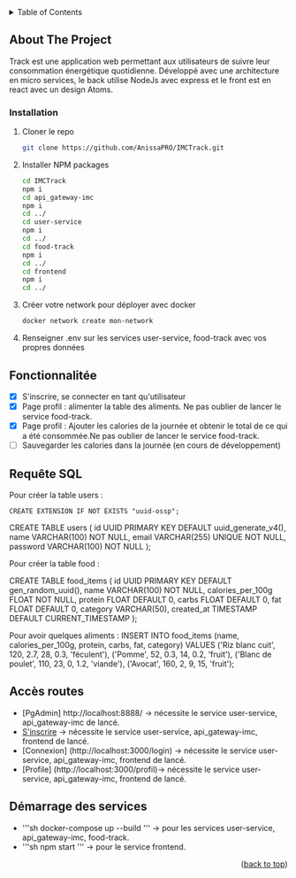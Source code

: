 <!-- TABLE OF CONTENTS -->
<details>
  <summary>Table of Contents</summary>
  <ol>
    <li>
      <a href="#about-the-project">A propos du projet</a>
       <li><a href="#installation">Installation</a></li>
    </li>
    <li>
      <ul>
        <li><a href="#fonctionnalitée">Fonctionnalitée</a></li>
        <li><a href="#Requête-SQL">Requête SQL</a></li>
        <li><a href="#accès-routes">Accès routes</a></li>
        <li><a href="#Démarrage-des-services">Démarrage des services</a></li>
      </ul>
    </li>
  </ol>
</details>

<!-- ABOUT THE PROJECT -->

## About The Project

Track est une application web permettant aux utilisateurs de suivre leur consommation énergétique quotidienne. Développé avec une architecture en micro services, le back utilise NodeJs avec express et le front est en react avec un design Atoms.

### Installation

1. Cloner le repo
   ```sh
   git clone https://github.com/AnissaPRO/IMCTrack.git
   ```
2. Installer NPM packages
   ```sh
   cd IMCTrack
   npm i
   cd api_gateway-imc
   npm i
   cd ../
   cd user-service
   npm i
   cd ../
   cd food-track
   npm i
   cd ../
   cd frontend
   npm i
   cd ../
   ```
3. Créer votre network pour déployer avec docker
   ```sh
   docker network create mon-network
   ```
4. Renseigner .env sur les services user-service, food-track avec vos propres données

<!-- Fonctionnalitée -->

## Fonctionnalitée

- [x] S'inscrire, se connecter en tant qu'utilisateur
- [x] Page profil : alimenter la table des aliments. Ne pas oublier de lancer le service food-track.
- [x] Page profil : Ajouter les calories de la journée et obtenir le total de ce qui a été consommée.Ne pas oublier de lancer le service food-track.
- [ ] Sauvegarder les calories dans la journée (en cours de développement)

<!-- Requête SQL -->

## Requête SQL

Pour créer la table users :

    CREATE EXTENSION IF NOT EXISTS "uuid-ossp";

CREATE TABLE users (
id UUID PRIMARY KEY DEFAULT uuid_generate_v4(),
name VARCHAR(100) NOT NULL,
email VARCHAR(255) UNIQUE NOT NULL,
password VARCHAR(100) NOT NULL
);

Pour créer la table food :

CREATE TABLE food_items (
id UUID PRIMARY KEY DEFAULT gen_random_uuid(),
name VARCHAR(100) NOT NULL,
calories_per_100g FLOAT NOT NULL,
protein FLOAT DEFAULT 0,
carbs FLOAT DEFAULT 0,
fat FLOAT DEFAULT 0,
category VARCHAR(50),
created_at TIMESTAMP DEFAULT CURRENT_TIMESTAMP
);

Pour avoir quelques aliments :
INSERT INTO food_items (name, calories_per_100g, protein, carbs, fat, category)
VALUES
('Riz blanc cuit', 120, 2.7, 28, 0.3, 'féculent'),
('Pomme', 52, 0.3, 14, 0.2, 'fruit'),
('Blanc de poulet', 110, 23, 0, 1.2, 'viande'),
('Avocat', 160, 2, 9, 15, 'fruit');

<!-- Accès route -->

## Accès routes

- [PgAdmin] http://localhost:8888/ -> nécessite le service user-service, api_gateway-imc de lancé.
- [S'inscrire](http://localhost:3000/register) -> nécessite le service user-service, api_gateway-imc, frontend de lancé.
- [Connexion] (http://localhost:3000/login) -> nécessite le service user-service, api_gateway-imc, frontend de lancé.
- [Profile] (http://localhost:3000/profil)-> nécessite le service user-service, api_gateway-imc, frontend de lancé.

<!-- Démarrage des services -->

## Démarrage des services

- '''sh
  docker-compose up --build
  ''' -> pour les services user-service, api_gateway-imc, food-track.
- '''sh
  npm start
  ''' -> pour le service frontend.

<p align="right">(<a href="#readme-top">back to top</a>)</p>
